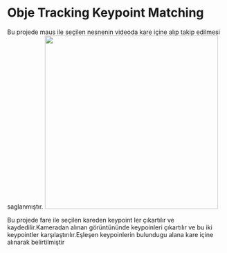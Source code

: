 # Obje Tracking Keypoint Matching
Bu projede maus ile seçilen nesnenin videoda kare içine alıp takip edilmesi saglanmıştır.
<img src='https://github.com/yunusaltuntas/opencv-project/blob/master/obje%20tracking%20with%20keypoint%20matching/working_methot.PNG' width='400'>

Bu projede fare ile seçilen kareden keypoint ler çıkartılır ve kaydedilir.Kameradan alınan görüntününde keypoinleri çıkartılır ve bu iki keypointler karşılaştırılır.Eşleşen keypoinlerin bulundugu alana kare içine alınarak belirtilmiştir
